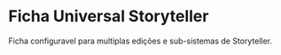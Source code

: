 # Ficha Universal Storyteller
Ficha configuravel para multiplas edições e sub-sistemas de Storyteller.
